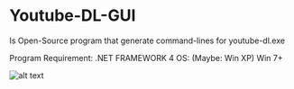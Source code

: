 # Youtube-DL-GUI

Is Open-Source program that generate command-lines for youtube-dl.exe

Program Requirement: .NET FRAMEWORK 4
OS: (Maybe: Win XP) Win 7+

![alt text](https://a.fsdn.com/con/app/proj/youtubue-dl-gui/screenshots/a7ef97abf85fa1696ac90b1b2724bee6.png/1)
